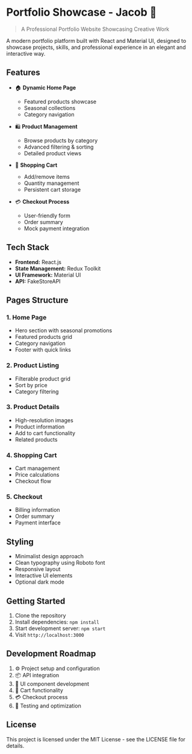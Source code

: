 # Portfolio Showcase - Jacob 🎨

> A Professional Portfolio Website Showcasing Creative Work

A modern portfolio platform built with React and Material UI, designed to showcase projects, skills, and professional experience in an elegant and interactive way.

## Features

- 🏠 **Dynamic Home Page**
  - Featured products showcase
  - Seasonal collections
  - Category navigation
  
- 🛍️ **Product Management**
  - Browse products by category
  - Advanced filtering & sorting
  - Detailed product views
  
- 🛒 **Shopping Cart**
  - Add/remove items
  - Quantity management
  - Persistent cart storage
  
- 💳 **Checkout Process**
  - User-friendly form
  - Order summary
  - Mock payment integration

## Tech Stack

- **Frontend:** React.js
- **State Management:** Redux Toolkit
- **UI Framework:** Material UI
- **API:** FakeStoreAPI

## Pages Structure

### 1. Home Page
- Hero section with seasonal promotions
- Featured products grid
- Category navigation
- Footer with quick links

### 2. Product Listing
- Filterable product grid
- Sort by price
- Category filtering

### 3. Product Details
- High-resolution images
- Product information
- Add to cart functionality
- Related products

### 4. Shopping Cart
- Cart management
- Price calculations
- Checkout flow

### 5. Checkout
- Billing information
- Order summary
- Payment interface

## Styling

- Minimalist design approach
- Clean typography using Roboto font
- Responsive layout
- Interactive UI elements
- Optional dark mode

## Getting Started

1. Clone the repository
2. Install dependencies: `npm install`
3. Start development server: `npm start`
4. Visit `http://localhost:3000`

## Development Roadmap

1. ⚙️ Project setup and configuration
2. 📦 API integration
3. 🎨 UI component development
4. 🛒 Cart functionality
5. 💳 Checkout process
6. 🎯 Testing and optimization

## License

This project is licensed under the MIT License - see the LICENSE file for details.
